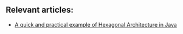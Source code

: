 ## Relevant articles:

- [A quick and practical example of Hexagonal Architecture in Java](http://inprogress.baeldung.com/?p=154709)


